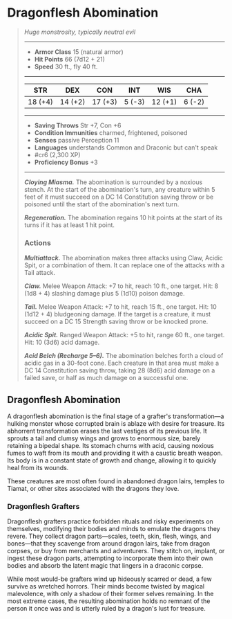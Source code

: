 # Dragonflesh Abomination
>*Huge monstrosity, typically neutral evil*
>___
>- **Armor Class** 15 (natural armor)
>- **Hit Points** 66 (7d12 + 21)
>- **Speed** 30 ft., fly 40 ft.
>___
>|STR|DEX|CON|INT|WIS|CHA|
>|:---:|:---:|:---:|:---:|:---:|:---:|
>|18 (+4)|14 (+2)|17 (+3)|5 (-3)|12 (+1)|6 (-2)|
>___
>- **Saving Throws** Str +7, Con +6
>- **Condition Immunities** charmed, frightened, poisoned
>- **Senses** passive Perception 11
>- **Languages** understands Common and Draconic but can't speak
>- #cr6 (2,300 XP)
>- **Proficiency Bonus** +3
>___
>***Cloying Miasma.*** The abomination is surrounded by a noxious stench. At the start of the abomination's turn, any creature within 5 feet of it must succeed on a DC 14 Constitution saving throw or be poisoned until the start of the abomination's next turn.  
>
>***Regeneration.*** The abomination regains 10 hit points at the start of its turns if it has at least 1 hit point.  
>
>### Actions
>***Multiattack.*** The abomination makes three attacks using Claw, Acidic Spit, or a combination of them. It can replace one of the attacks with a Tail attack.  
>
>***Claw.*** Melee Weapon Attack: +7 to hit, reach 10 ft., one target. Hit: 8 (1d8 + 4) slashing damage plus 5 (1d10) poison damage.  
>
>***Tail.*** Melee Weapon Attack: +7 to hit, reach 15 ft., one target. Hit: 10 (1d12 + 4) bludgeoning damage. If the target is a creature, it must succeed on a DC 15 Strength saving throw or be knocked prone.  
>
>***Acidic Spit.*** Ranged Weapon Attack: +5 to hit, range 60 ft., one target. Hit: 10 (3d6) acid damage.  
>
>***Acid Belch (Recharge 5–6).*** The abomination belches forth a cloud of acidic gas in a 30-foot cone. Each creature in that area must make a DC 14 Constitution saving throw, taking 28 (8d6) acid damage on a failed save, or half as much damage on a successful one.

## Dragonflesh Abomination

A dragonflesh abomination is the final stage of a grafter's transformation—a hulking monster whose corrupted brain is ablaze with desire for treasure. Its abhorrent transformation erases the last vestiges of its previous life. It sprouts a tail and clumsy wings and grows to enormous size, barely retaining a bipedal shape. Its stomach churns with acid, causing noxious fumes to waft from its mouth and providing it with a caustic breath weapon. Its body is in a constant state of growth and change, allowing it to quickly heal from its wounds.

These creatures are most often found in abandoned dragon lairs, temples to Tiamat, or other sites associated with the dragons they love.

### Dragonflesh Grafters
Dragonflesh grafters practice forbidden rituals and risky experiments on themselves, modifying their bodies and minds to emulate the dragons they revere. They collect dragon parts—scales, teeth, skin, flesh, wings, and bones—that they scavenge from around dragon lairs, take from dragon corpses, or buy from merchants and adventurers. They stitch on, implant, or ingest these dragon parts, attempting to incorporate them into their own bodies and absorb the latent magic that lingers in a draconic corpse.

While most would-be grafters wind up hideously scarred or dead, a few survive as wretched horrors. Their minds become twisted by magical malevolence, with only a shadow of their former selves remaining. In the most extreme cases, the resulting abomination holds no remnant of the person it once was and is utterly ruled by a dragon's lust for treasure.
